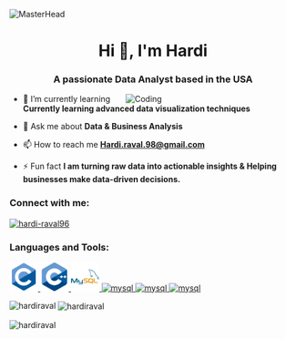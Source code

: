 ![MasterHead](https://i.ytimg.com/vi/f02mOEt11OQ/maxresdefault.jpg)
<h1 align="center">Hi 👋, I'm Hardi</h1>
<h3 align="center">A passionate Data Analyst based in the USA </h3>

<img align="right" alt="Coding" width="300" src="https://i.pinimg.com/originals/a7/2b/1a/a72b1aa94154e5ce6a1e1efaed96e424.jpg"> 

- 🌱 I’m currently learning **Currently learning advanced data visualization techniques**

- 💬 Ask me about **Data & Business Analysis**

- 📫 How to reach me **Hardi.raval.98@gmail.com**

- ⚡ Fun fact **I am turning raw data into actionable insights & Helping businesses make data-driven decisions.**

<h3 align="left">Connect with me:</h3>
<p align="left">
<a href="https://linkedin.com/in/hardi-raval96" target="blank"><img align="center" src="https://raw.githubusercontent.com/rahuldkjain/github-profile-readme-generator/master/src/images/icons/Social/linked-in-alt.svg" alt="hardi-raval96" height="30" width="40" /></a>
</p>

<h3 align="left">Languages and Tools:</h3>
<p align="left"> 
  <a href="https://www.cprogramming.com/" target="_blank" rel="noreferrer"> <img src="https://raw.githubusercontent.com/devicons/devicon/master/icons/c/c-original.svg" alt="c" width="50" height="50"/> </a> 
  <a href="https://www.w3schools.com/cpp/" target="_blank" rel="noreferrer"> <img src="https://raw.githubusercontent.com/devicons/devicon/master/icons/cplusplus/cplusplus-original.svg" alt="cplusplus" width="50" height="50"/> 
</a> <a href="https://www.mysql.com/" target="_blank" rel="noreferrer"> <img src="https://raw.githubusercontent.com/devicons/devicon/master/icons/mysql/mysql-original-wordmark.svg" alt="mysql" width="50" height="50"/> </a>
</a> <a href="https://www.r-project.org/" target="_blank" rel="noreferrer"> <img src="https://www.r-project.org/Rlogo.png" alt="mysql" width="50" height="50"/> </a>
 </a> <a href="https://www.tableau.com/" target="_blank" rel="noreferrer"> <img src="https://www.tableau.com/themes/custom/tableau_www/logo.svg" alt="mysql" width="50" height="50"/> </a>
 </a> <a href="https://en.wikipedia.org/wiki/Microsoft_Power_BI" target="_blank" rel="noreferrer"> <img src="https://upload.wikimedia.org/wikipedia/en/thumb/2/20/Power_BI_logo.svg/105px-Power_BI_logo.svg.png" alt="mysql" width="50" height="50"/> </a>
 </p>

<p><img align="left" src="https://github-readme-stats.vercel.app/api/top-langs?username=hardiraval&show_icons=true&locale=en&layout=compact" alt="hardiraval" /></p>

<p>&nbsp;<img align="center" src="https://github-readme-stats.vercel.app/api?username=hardiraval&show_icons=true&locale=en" alt="hardiraval" /></p>

<p><img align="center" src="https://github-readme-streak-stats.herokuapp.com/?user=hardiraval&" alt="hardiraval" /></p>

